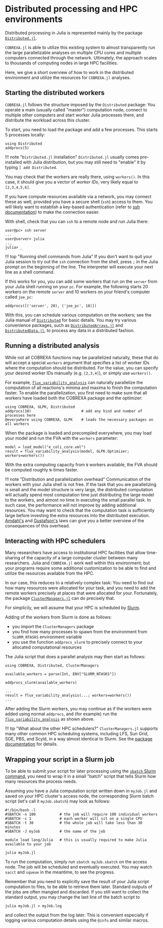 
# Distributed processing and HPC environments

Distributed processing in Julia is represented mainly by the package
[`Distributed.jl`](https://docs.julialang.org/en/v1/stdlib/Distributed/).

`COBREXA.jl` is able to utilize this existing system to almost transparently
run the large parallelizable analyses on multiple CPU cores and multiple
computers connected through the network. Ultimately, the approach scales to
thousands of computing nodes in large HPC facilities.

Here, we give a short overview of how to work in the distributed environment
and utilize the resources for `COBREXA.jl` analyses.

## Starting the distributed workers

`COBREXA.jl` follows the structure imposed by the `Distributed` package: You
operate a main (usually called "master") computation node, connect to multiple
other computers and start worker Julia processes there, and distribute the
workload across this cluster.

To start, you need to load the package and add a few processes. This starts 5
processes locally:

```
using Distributed
addprocs(5)
```

!!! note "`Distributed.jl` installation"
    `Distributed.jl` usually comes pre-installed with Julia distribution, but
    you may still need to "enable" it by typing `] add Distributed`.

You may check that the workers are really there, using `workers()`. In this
case, it should give you a vector of _worker IDs_, very likely equal to
`[2,3,4,5,6]`.

If you have compute resources available via a network, you may connect these as
well, provided you have a secure shell (`ssh`) access to them. You will likely
want to establish a key-based authentication (refer to [ssh
documentation](https://www.openssh.com/manual.html)) to make the connection
easier.

With shell, check that you can `ssh` to a remote node and run Julia there:

```
user@pc> ssh server
...
user@server> julia
...
julia> _
```

!!! top "Running shell commands from Julia"
    If you don't want to quit your Julia session to try out the `ssh`
    connection from the shell, press `;` in the Julia prompt on the beginning
    of the line. The interpreter will execute your next line as a shell
    command.

If this works for you, you can add some workers that run on the `server` from
your Julia shell running on your `pc`. For example, the following starts 20
workers on the remote `server` and 10 workers on your friend's computer called
`joe_pc`:

```
addprocs([('server', 20), ('joe_pc', 10)])
```

With this, you can schedule various computation on the workers; see the Julia
manual of [`Distributed`](https://docs.julialang.org/en/v1/stdlib/Distributed/)
for basic details. You may try various convenience packages, such as
[`DistributedArrays.jl`](https://github.com/JuliaParallel/DistributedArrays.jl)
and [`DistributedData.jl`](https://github.com/LCSB-BioCore/DistributedData.jl),
to process any data in a distributed fashion.

## Running a distributed analysis

While not all COBREXA functions may be parallelized naturally, these that do
will accept a special `workers` argument that specifies a list of worker IDs
where the computation should be distributed. For the value, you can specify
your desired worker IDs manually (e.g. `[2,3,4]`), or simply use `workers()`.

For example, [`flux_variability_analysis`](@ref) can naturally parallelize the
computation of all reactions's minima and maxima to finish the computation
faster. To enable the parallelization, you first need to make sure that all
workers have loaded both the COBREXA package and the optimizer:

```
using COBREXA, GLPK, Distributed
addprocs(10)                       # add any kind and number of processes here
@everywhere using COBREXA, GLPK    # loads the necessary packages on all workers
```

When the package is loaded and precompiled everywhere, you may load your model
and run the FVA with the `workers` parameter:

```
model = load_model("e_coli_core.xml")
result = flux_variability_analysis(model, GLPK.Optimizer; workers=workers())
```

With the extra computing capacity from `N` workers available, the FVA should be
computed roughly `N`-times faster.

!!! note "Distribution and parallelization overhead"
    Communication of the workers with your Julia shell is not free. If the task
    that you are parallelizing is small and the model structure is very large,
    the distributed computation will actually spend most computation time just
    distributing the large model to the workers, and almost no time in
    executing the small parallel task. In such case, the performance will not
    improve by adding additional resources. You may want to check that the
    computation task is sufficiently large before investing the extra resources
    into the distributed execution.
    [Amdahl's](https://en.wikipedia.org/wiki/Amdahl's_law) and
    [Gustafson's](https://en.wikipedia.org/wiki/Gustafson%27s_law) laws can
    give you a better overview of the consequences of this overhead.

## Interacting with HPC schedulers

Many researchers have access to institutional HPC facilities that allow
time-sharing of the capacity of a large computer cluster between many
researchers. Julia and `COBREXA.jl` work well within this environment; but your
programs require some additional customization to be able to find and utilize
the resources available from the HPC.

In our case, this reduces to a relatively complex task: You need to find out
how many resources were allocated for your task, and you need to add the remote
workers precisely at places that were allocated for your. Fortunately, the
package
[`ClusterManagers.jl`](https://github.com/JuliaParallel/ClusterManagers.jl) can do
precisely that.

For simplicily, we will assume that your HPC is scheduled by
[Slurm](https://slurm.schedmd.com/).

Adding of the workers from Slurm is done as follows:
- you import the `ClusterManagers` package
- you find how many processes to spawn from the environment from `SLURM_NTASKS`
  environment variable
- you use the function `addprocs_slurm` to precisely connect to your allocated
  computational resources

The Julia script that does a parallel analysis may then start as follows:

```
using COBREXA, Distributed, ClusterManagers

available_workers = parse(Int, ENV["SLURM_NTASKS"])

addprocs_slurm(available_workers)

...
result = flux_variability_analysis(...; workers=workers())
...
```

After adding the Slurm workers, you may continue as if the workers were added
using normal `addprocs`, and (for example) run the
[`flux_variability_analysis`](@ref) as shown above.

!!! tip "What about the other HPC schedulers?"
    `ClusterManagers.jl` supports many other common HPC scheduling systems,
    including LFS, Sun Grid, SGE, PBS, and Scyld, in a way almost identical to
    Slurm. See the
    [package documentation](https://github.com/JuliaParallel/ClusterManagers.jl/blob/master/README.md)
    for details.

## Wrapping your script in a Slurm job

To be able to submit your script for later processing using the [`sbatch` Slurm
command](https://slurm.schedmd.com/sbatch.html), you need to wrap it in a small
"batch" script that tells Slurm how many resources the process needs.

Assuming you have a Julia computation script written down in `myJob.jl` and
saved on your HPC cluster's access node, the corresponding Slurm batch script
(let's call it `myJob.sbatch`) may look as follows:

```
#!/bin/bash -l
#SBATCH -n 100           # the job will require 100 individual workers
#SBATCH -c 1             # each worker will sit on a single CPU
#SBATCH -t 30            # the whole job will take less than 30 minutes
#SBATCH -J myJob         # the name of the job

module load lang/Julia   # this is usually required to make Julia available to your job

julia myJob.jl
```

To run the computation, simply run `sbatch myJob.sbatch` on the access node.
The job will be scheduled and eventually executed. You may watch `sacct` and
`squeue` in the meantime, to see the progress.

Remember that you need to explicitly save the result of your Julia script
computation to files, to be able to retrieve them later. Standard outputs of
the jobs are often mangled and discarded. If you still want to collect the
standard output, you may change the last line of the batch script to

```
julia myJob.jl > myJob.log
```

and collect the output from the log later. This is convenient especially if
logging various computation details using the `@info` and similar macros.

